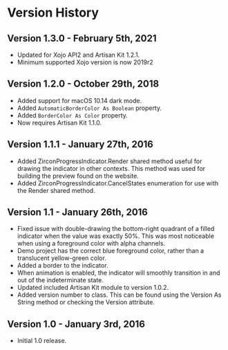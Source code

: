 # Version History

## Version 1.3.0 - February 5th, 2021

- Updated for Xojo API2 and Artisan Kit 1.2.1.
- Minimum supported Xojo version is now 2019r2

## Version 1.2.0 - October 29th, 2018

- Added support for macOS 10.14 dark mode.
- Added `AutomaticBorderColor As Boolean` property.
- Added `BorderColor As Color` property.
- Now requires Artisan Kit 1.1.0.

## Version 1.1.1 - January 27th, 2016

- Added ZirconProgressIndicator.Render shared method useful for drawing the indicator in other contexts. This method was used for building the preview found on the website.
- Added ZirconProgressIndicator.CancelStates enumeration for use with the Render shared method.

## Version 1.1 - January 26th, 2016

- Fixed issue with double-drawing the bottom-right quadrant of a filled indicator when the value was exactly 50%. This was most noticeable when using a foreground color with alpha channels.
- Demo project has the correct blue foreground color, rather than a translucent yellow-green color.
- Added a border to the indicator.
- When animation is enabled, the indicator will smoothly transition in and out of the indeterminate state.
- Updated included Artisan Kit module to version 1.0.2.
- Added version number to class. This can be found using the Version As String method or checking the Version attribute.

## Version 1.0 - January 3rd, 2016

- Initial 1.0 release.